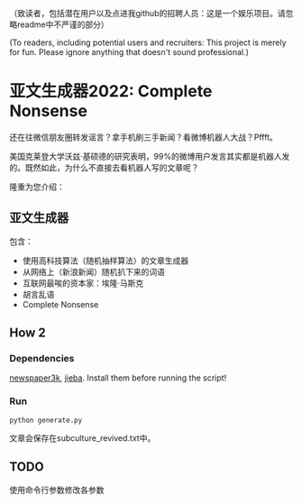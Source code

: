 （致读者，包括潜在用户以及点进我github的招聘人员：这是一个娱乐项目。请忽略readme中不严谨的部分）

(To readers, including potential users and recruiters: This project is merely for fun. Please ignore anything that doesn't sound professional.)
# 亚文生成器2022: Complete Nonsense

还在往微信朋友圈转发谣言？拿手机刷三手新闻？看微博机器人大战？Pffft。

美国克莱登大学沃兹·基硕德的研究表明，99%的微博用户发言其实都是机器人发的。既然如此，为什么不直接去看机器人写的文章呢？

隆重为您介绍：

## 亚文生成器

包含：
+ 使用高科技算法（随机抽样算法）的文章生成器
+ 从网络上（新浪新闻）随机扒下来的词语
+ 互联网最唉的资本家：埃隆·马斯克
+ 胡言乱语
+ Complete Nonsense

## How 2

### Dependencies

[newspaper3k](https://pypi.org/project/newspaper/), [jieba](https://pypi.org/project/jieba/). Install them before running the script!

### Run

    python generate.py

文章会保存在subculture_revived.txt中。

## TODO

使用命令行参数修改各参数

